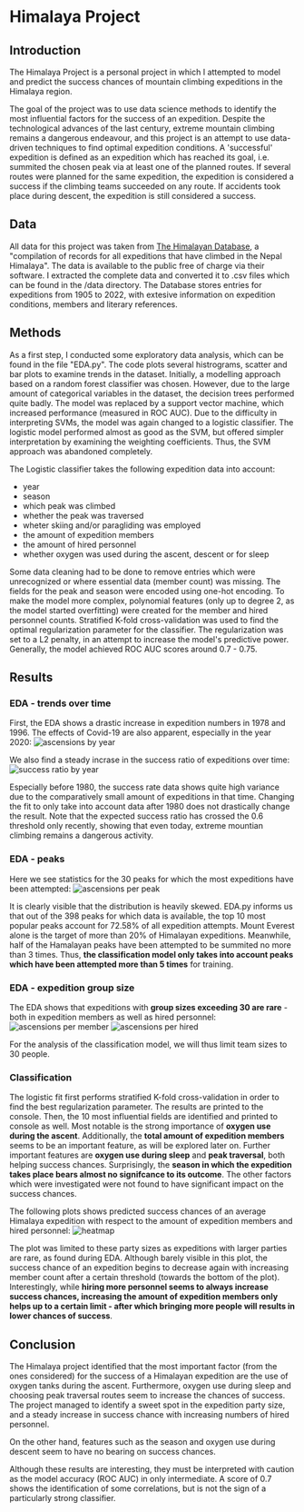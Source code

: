 # Himalaya Project

## Introduction
The Himalaya Project is a personal project in which I attempted to model and predict the success chances of mountain climbing expeditions in the Himalaya region.

The goal of the project was to use data science methods to identify the most influential factors for the success of an expedition. Despite the technological advances of the last century, extreme mountain climbing remains a dangerous endeavour, and this project is an attempt to use data-driven techniques to find optimal expedition conditions. A 'successful' expedition is defined as an expedition which has reached its goal, i.e. summited the chosen peak via at least one of the planned routes. If several routes were planned for the same expedition, the expedition is considered a success if the climbing teams succeeded on any route. If accidents took place during descent, the expedition is still considered a success.

## Data
All data for this project was taken from [The Himalayan Database](https://www.himalayandatabase.com/), a "compilation of records for all expeditions that have climbed in the Nepal Himalaya". The data is available to the public free of charge via their software. I extracted the complete data and converted it to .csv files which can be found in the /data directory. The Database stores entries for expeditions from 1905 to 2022, with extesive information on expedition conditions, members and literary references.

## Methods
As a first step, I conducted some exploratory data analysis, which can be found in the file "EDA.py". The code plots several histrograms, scatter and bar plots to examine trends in the dataset. Initially, a modelling approach based on a random forest classifier was chosen. However, due to the large amount of categorical variables in the dataset, the decision trees performed quite badly. The model was replaced by a support vector machine, which increased performance (measured in ROC AUC). Due to the difficulty in interpreting SVMs, the model was again changed to a logistic classifier. The logistic model performed almost as good as the SVM, but offered simpler interpretation by examining the weighting coefficients. Thus, the SVM approach was abandoned completely.

The Logistic classifier takes the following expedition data into account:
 - year
 - season
 - which peak was climbed
 - whether the peak was traversed
 - wheter skiing and/or paragliding was employed
 - the amount of expedition members
 - the amount of hired personnel
 - whether oxygen was used during the ascent, descent or for sleep
 
Some data cleaning had to be done to remove entries which were unrecognized or where essential data (member count) was missing.
The fields for the peak and season were encoded using one-hot encoding. To make the model more complex, polynomial features (only up to degree 2, as the model started overfitting) were created for the member and hired personnel counts.
Stratified K-fold cross-validation was used to find the optimal regularization parameter for the classifier. The regularization was set to a L2 penalty, in an attempt to increase the model's predictive power. Generally, the model achieved ROC AUC scores around 0.7 - 0.75.

## Results
### EDA - trends over time
First, the EDA shows a drastic increase in expedition numbers in 1978 and 1996. The effects of Covid-19 are also apparent, especially in the year 2020:
![ascensions by year](/plots/ascensions_per_year.png)

We also find a steady incrase in the success ratio of expeditions over time:
![success ratio by year](/plots/success_ratio_per_year.png)

Especially before 1980, the success rate data shows quite high variance due to the comparatively small amount of expeditions in that time. Changing the fit to only take into account data after 1980 does not drastically change the result.
Note that the expected success ratio has crossed the 0.6 threshold only recently, showing that even today, extreme mountian climbing remains a dangerous activity.

### EDA - peaks
Here we see statistics for the 30 peaks for which the most expeditions have been attempted:
![ascensions per peak](/plots/ascensions_per_peak.png)

It is clearly visible that the distribution is heavily skewed. EDA.py informs us that out of the 398 peaks for which data is available, the top 10 most popular peaks account for 72.58% of all expedition attempts. Mount Everest alone is the target of more than 20% of Himalayan expeditions.
Meanwhile, half of the Hamalayan peaks have been attempted to be summited no more than 3 times. Thus, **the classification model only takes into account peaks which have been attempted more than 5 times** for training.

### EDA - expedition group size
The EDA shows that expeditions with **group sizes exceeding 30 are rare** - both in expedition members as well as hired personnel:
![ascensions per member](/plots/ascensions_per_member_count.png)
![ascensions per hired](/plots/ascensions_per_hired_count.png)

For the analysis of the classification model, we will thus limit team sizes to 30 people.

### Classification
The logistic fit first performs stratified K-fold cross-validation in order to find the best regularization parameter. The results are printed to the console. Then, the 10 most influential fields are identified and printed to console as well. Most notable is the strong importance of **oxygen use during the ascent**. Additionally, the **total amount of expedition members** seems to be an important feature, as will be explored later on. Further important features are **oxygen use during sleep** and **peak traversal**, both helping success chances. Surprisingly, the **season in which the expedition takes place bears almost no signifcance to its outcome**. The other factors which were investigated were not found to have significant impact on the success chances.

The following plots shows predicted success chances of an average Himalaya expedition with respect to the amount of expedition members and hired personnel:
![heatmap](plots/success_chance_team_size.png)

The plot was limited to these party sizes as expeditions with larger parties are rare, as found during EDA. Although barely visible in this plot, the success chance of an expedition begins to decrease again with increasing member count after a certain threshold (towards the bottom of the plot). Interestingly, while **hiring more personnel seems to always increase success chances, increasing the amount of expedition members only helps up to a certain limit - after which bringing more people will results in lower chances of success**.

## Conclusion
The Himalaya project identified that the most important factor (from the ones considered) for the success of a Himalayan expedition are the use of oxygen tanks during the ascent. Furthermore, oxygen use during sleep and choosing peak traversal routes seem to increase the chances of success. The project managed to identify a sweet spot in the expedition party size, and a steady increase in success chance with increasing numbers of hired personnel.

On the other hand, features such as the season and oxygen use during descent seem to have no bearing on success chances.

Although these results are interesting, they must be interpreted with caution as the model accuracy (ROC AUC) in only intermediate. A score of 0.7 shows the identification of some correlations, but is not the sign of a particularly strong classifier.
